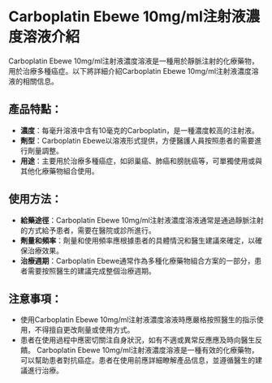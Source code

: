 # Carboplatin Ebewe 10mg/ml注射液濃度溶液介紹
Carboplatin Ebewe 10mg/ml注射液濃度溶液是一種用於靜脈注射的化療藥物，用於治療多種癌症。以下將詳細介紹Carboplatin Ebewe 10mg/ml注射液濃度溶液的相關信息。
## 產品特點：
- **濃度**：每毫升溶液中含有10毫克的Carboplatin，是一種濃度較高的注射液。
- **劑型**：Carboplatin Ebewe以溶液形式提供，方便醫護人員按照患者的需要進行劑量調整。
- **用途**：主要用於治療多種癌症，如卵巢癌、肺癌和膀胱癌等，可單獨使用或與其他化療藥物組合使用。
## 使用方法：
- **給藥途徑**：Carboplatin Ebewe 10mg/ml注射液濃度溶液通常是通過靜脈注射的方式給予患者，需要在醫院或診所進行。
- **劑量和頻率**：劑量和使用頻率應根據患者的具體情況和醫生建議來確定，以確保治療效果。
- **治療週期**：Carboplatin Ebewe通常作為多種化療藥物組合方案的一部分，患者需要按照醫生的建議完成整個治療週期。
## 注意事項：
- 使用Carboplatin Ebewe 10mg/ml注射液濃度溶液時應嚴格按照醫生的指示使用，不得擅自更改劑量或使用方式。
- 患者在使用過程中應密切關注自身狀況，如有不適或異常反應應及時向醫生反饋。
Carboplatin Ebewe 10mg/ml注射液濃度溶液是一種有效的化療藥物，可以幫助患者對抗癌症。患者在使用前應詳細瞭解產品信息，並遵循醫生的建議進行治療。